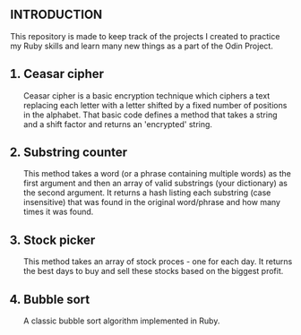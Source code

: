 ## INTRODUCTION

This repository is made to keep track of the projects I created to practice my Ruby skills and learn many new things as a part of the Odin Project.
<ol>

## <li> Ceasar cipher 

Ceasar cipher is a basic encryption technique which ciphers a text replacing each letter with a letter shifted by a fixed number of positions in the alphabet. That basic code defines a method that takes a string and a shift factor and returns an 'encrypted' string. </li>

## <li>Substring counter

 This method takes a word (or a phrase containing multiple words) as the first argument and then an array of valid substrings (your dictionary) as the second argument. It returns a hash listing each substring (case insensitive) that was found in the original word/phrase and how many times it was found.
</li>

## <li>Stock picker

 This method takes an array of stock proces - one for each day. It returns the best days to buy and sell these stocks based on the biggest profit.
</li>

## <li> Bubble sort

A classic bubble sort algorithm implemented in Ruby.
</ol>
